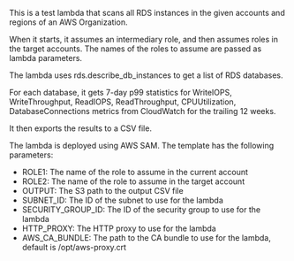 This is a test lambda that scans all RDS instances in the given accounts and regions of an AWS Organization.

When it starts, it assumes an intermediary role, and then assumes roles in the target accounts.
The names of the roles to assume are passed as lambda parameters.

The lambda uses rds.describe_db_instances to get a list of RDS databases.

For each database, it gets 7-day p99 statistics for WriteIOPS, WriteThroughput, ReadIOPS, ReadThroughput, CPUUtilization, DatabaseConnections metrics from CloudWatch for the trailing 12 weeks.

It then exports the results to a CSV file.

The lambda is deployed using AWS SAM. The template has the following parameters:

- ROLE1: The name of the role to assume in the current account
- ROLE2: The name of the role to assume in the target account
- OUTPUT: The S3 path to the output CSV file
- SUBNET_ID: The ID of the subnet to use for the lambda
- SECURITY_GROUP_ID: The ID of the security group to use for the lambda
- HTTP_PROXY: The HTTP proxy to use for the lambda
- AWS_CA_BUNDLE: The path to the CA bundle to use for the lambda, default is /opt/aws-proxy.crt






